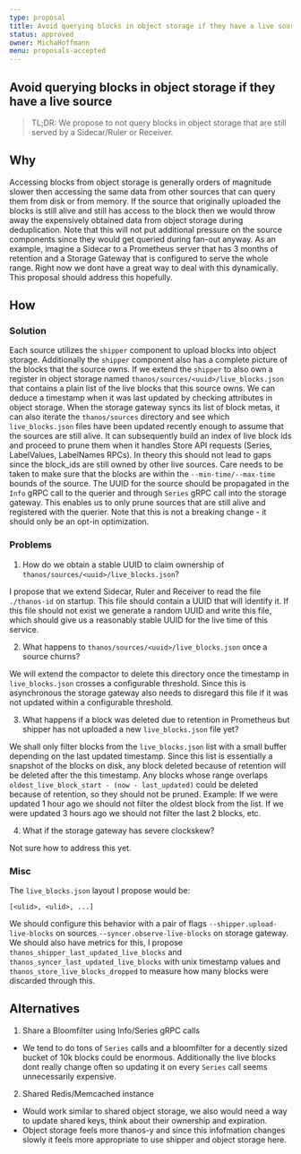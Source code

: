 ```yaml
---
type: proposal
title: Avoid querying blocks in object storage if they have a live source
status: approved
owner: MichaHoffmann
menu: proposals-accepted
---
```


## Avoid querying blocks in object storage if they have a live source

> TL;DR: We propose to not query blocks in object storage that are still served by a Sidecar/Ruler or Receiver.

## Why

Accessing blocks from object storage is generally orders of magnitude slower then accessing the same data from other sources that can query them from disk or from memory. If the source that originally uploaded the blocks is still alive and still has access to the block then we would throw away the expensively obtained data from object storage during deduplication. Note that this will not put additional pressure on the source components since they would get queried during fan-out anyway. As an example, imagine a Sidecar to a Prometheus server that has 3 months of retention and a Storage Gateway that is configured to serve the whole range. Right now we dont have a great way to deal with this dynamically. This proposal should address this hopefully.

## How

### Solution

Each source utilizes the `shipper` component to upload blocks into object storage. Additionally the `shipper` component also has a complete picture of the blocks that the source owns. If we extend the `shipper` to also own a register in object storage named `thanos/sources/<uuid>/live_blocks.json` that contains a plain list of the live blocks that this source owns. We can deduce a timestamp when it was last updated by checking attributes in object storage. When the storage gateway syncs its list of block metas, it can also iterate the `thanos/sources` directory and see which `live_blocks.json` files have been updated recently enough to assume that the sources are still alive. It can subsequently build an index of live block ids and proceed to prune them when it handles Store API requests (Series, LabelValues, LabelNames RPCs). In theory this should not lead to gaps since the block_ids are still owned by other live sources. Care needs to be taken to make sure that the blocks are within the `--min-time/--max-time` bounds of the source. The UUID for the source should be propagated in the `Info` gRPC call to the querier and through `Series` gRPC call into the storage gateway. This enables us to only prune sources that are still alive and registered with the querier. Note that this is not a breaking change - it should only be an opt-in optimization.

### Problems

1. How do we obtain a stable UUID to claim ownership of `thanos/sources/<uuid>/live_blocks.json`?

I propose that we extend Sidecar, Ruler and Receiver to read the file `./thanos-id` on startup. This file should contain a UUID that will identify it. If this file should not exist we generate a random UUID and write this file, which should give us a reasonably stable UUID for the live time of this service.

2. What happens to `thanos/sources/<uuid>/live_blocks.json` once a source churns?

We will extend the compactor to delete this directory once the timestamp in `live_blocks.json` crosses a configurable threshold. Since this is asynchronous the storage gateway also needs to disregard this file if it was not updated within a configurable threshold.

3. What happens if a block was deleted due to retention in Prometheus but shipper has not uploaded a new `live_blocks.json` file yet?

We shall only filter blocks from the `live_blocks.json` list with a small buffer depending on the last updated timestamp. Since this list is essentially a snapshot of the blocks on disk, any block deleted because of retention will be deleted after the this timestamp. Any blocks whose range overlaps `oldest_live_block_start - (now - last_updated)` could be deleted because of retention, so they should not be pruned. Example: If we were updated 1 hour ago we should not filter the oldest block from the list. If we were updated 3 hours ago we should not filter the last 2 blocks, etc.

4. What if the storage gateway has severe clockskew?

Not sure how to address this yet.

### Misc

The `live_blocks.json` layout I propose would be:

```
[<ulid>, <ulid>, ...]
```

We should configure this behavior with a pair of flags `--shipper.upload-live-blocks` on sources `--syncer.observe-live-blocks` on storage gateway. We should also have metrics for this, I propose `thanos_shipper_last_updated_live_blocks` and `thanos_syncer_last_updated_live_blocks` with unix timestamp values and `thanos_store_live_blocks_dropped` to measure how many blocks were discarded through this.

## Alternatives

1. Share a Bloomfilter using Info/Series gRPC calls

* We tend to do tons of `Series` calls and a bloomfilter for a decently sized bucket of 10k blocks could be enormous. Additionally the live blocks dont really change often so updating it on every `Series` call seems unnecessarily expensive.

2. Shared Redis/Memcached instance

* Would work similar to shared object storage, we also would need a way to update shared keys, think about their ownership and expiration.
* Object storage feels more thanos-y and since this infofmation changes slowly it feels more appropriate to use shipper and object storage here.
